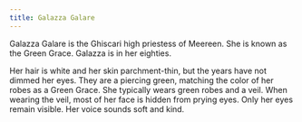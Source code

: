 ```yaml
---
title: Galazza Galare
---
```


Galazza Galare is the Ghiscari high priestess of Meereen. She is known as the Green Grace. Galazza is in her eighties.

Her hair is white and her skin parchment-thin, but the years have not dimmed her eyes. They are a piercing green, matching the color of her robes as a Green Grace. She typically wears green robes and a veil. When wearing the veil, most of her face is hidden from prying eyes. Only her eyes remain visible. Her voice sounds soft and kind.


